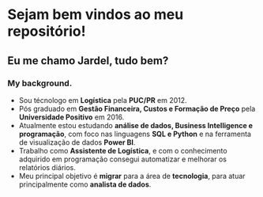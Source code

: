 # Sejam bem vindos ao meu repositório! 
## Eu me chamo Jardel, tudo bem?

### My background.

- Sou técnologo em **Logística** pela **PUC/PR** em 2012.
- Pós graduado em **Gestão Financeira, Custos e Formação de Preço** pela **Universidade Positivo** em 2016.
- Atualmente estou estudando **análise de dados, Business Intelligence e programação**, com foco nas linguagens **SQL e Python** e na ferramenta de visualização de dados **Power BI**.
- Trabalho como **Assistente de Logística**, e com o conhecimento adquirido em programação consegui automatizar e melhorar os relatórios diários.
- Meu principal objetivo é **migrar** para a área de **tecnologia**, para atuar principalmente como **analista de dados**.

